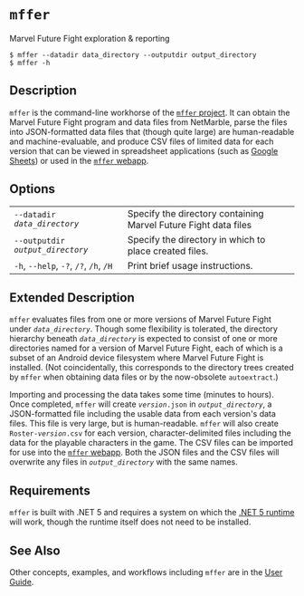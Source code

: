 # `mffer`

Marvel Future Fight exploration & reporting

```shell
$ mffer --datadir data_directory --outputdir output_directory
$ mffer -h
```

## Description

`mffer` is the command-line workhorse of the
[`mffer` project](https://github.com/therealchjones/mffer). It can obtain the
Marvel Future Fight program and data files from NetMarble, parse the files into
JSON-formatted data files that (though quite large) are human-readable and
machine-evaluable, and produce CSV files of limited data for each version that
can be viewed in spreadsheet applications (such as
[Google Sheets](https://sheets.google.com)) or used in the
[`mffer` webapp](webapp.md).

## Options

|                                        |                                                                 |
| -------------------------------------- | --------------------------------------------------------------- |
| `--datadir ` _`data_directory`_        | Specify the directory containing Marvel Future Fight data files |
| `--outputdir ` _`output_directory`_    | Specify the directory in which to place created files.          |
| `-h`, `--help`, `-?`, `/?`, `/h`, `/H` | Print brief usage instructions.                                 |

## Extended Description

`mffer` evaluates files from one or more versions of Marvel Future Fight under
_`data_directory`_. Though some flexibility is tolerated, the directory
hierarchy beneath _`data_directory`_ is expected to consist of one or more
directories named for a version of Marvel Future Fight, each of which is a
subset of an Android device filesystem where Marvel Future Fight is installed.
(Not coincidentally, this corresponds to the directory trees created by `mffer`
when obtaining data files or by the now-obsolete `autoextract`.)

Importing and processing the data takes some time (minutes to hours). Once
completed, `mffer` will create _`version`_`.json` in _`output_directory`_, a
JSON-formatted file including the usable data from each version's data files.
This file is very large, but is human-readable. `mffer` will also create
`Roster-`_`version`_`.csv` for each version, character-delimited files including
the data for the playable characters in the game. The CSV files can be imported
for use into the [`mffer` webapp](webapp.md). Both the JSON files and the CSV
files will overwrite any files in _`output_directory`_ with the same names.

## Requirements

`mffer` is built with .NET 5 and requires a system on which the
[.NET 5 runtime](https://dotnet.microsoft.com/download/dotnet/5.0) will work,
though the runtime itself does not need to be installed.

## See Also

Other concepts, examples, and workflows including `mffer` are in the
[User Guide](USAGE.md).
